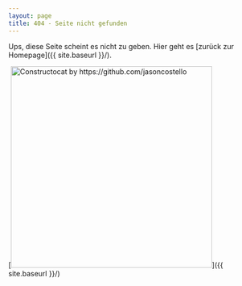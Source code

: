 ```yaml
---
layout: page
title: 404 - Seite nicht gefunden
---
```


Ups, diese Seite scheint es nicht zu geben. Hier geht es [zurück zur Homepage]({{ site.baseurl }}/).

[<img src="{{ site.baseurl }}/images/404.jpg" alt="Constructocat by https://github.com/jasoncostello" style="width: 400px;"/>]({{ site.baseurl }}/)
